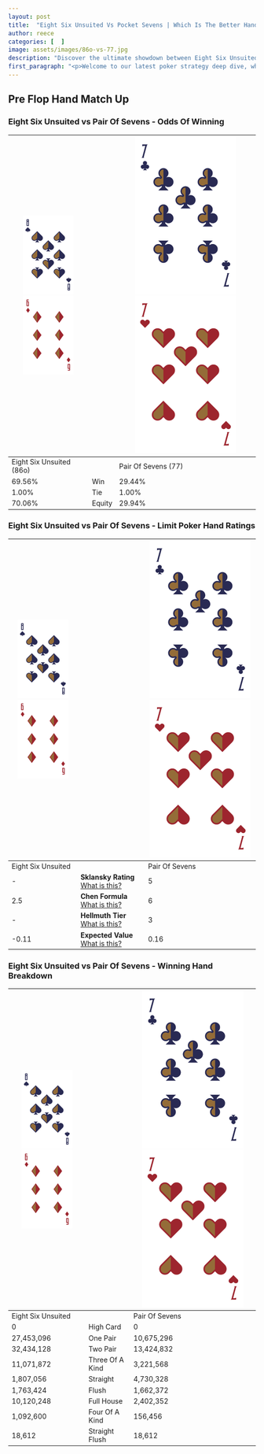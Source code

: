 ```yaml
---
layout: post
title:  "Eight Six Unsuited Vs Pocket Sevens | Which Is The Better Hand In Poker? A Complete Guide"
author: reece
categories: [  ]
image: assets/images/86o-vs-77.jpg
description: "Discover the ultimate showdown between Eight Six Unsuited and Pair Of Sevens in poker! Uncover the odds, strategies, and scenarios where one hand triumphs over the other. Get ready to up your poker game with this thrilling analysis."
first_paragraph: "<p>Welcome to our latest poker strategy deep dive, where we're pitting two distinct hands against each other in a high-stakes showdown: Eight Six Unsuited vs Pair Of Sevens.</p><p>In the dynamic world of poker, every decision counts, and knowing which hand holds the upper hand is key to your success at the table.</p><p>In this article, we'll dissect these two hands, explore the scenarios where one dominates the other, and equip you with the knowledge to make strategic choices that can tip the odds in your favor.</p><p>Get ready to unravel the intriguing dynamics of these poker hands and elevate your game to new heights.</p>"
---
```




[comment]: # (sp0)

## Pre Flop Hand Match Up

<div class="table hand-ratings" markdown="1"> 



### Eight Six Unsuited vs Pair Of Sevens - Odds Of Winning


    
| ![image info](assets/images/hand1/8.png) ![image info](assets/images/hand1/6o.png) |  | ![image info](assets/images/hand2/7.png) ![image info](assets/images/hand2/7o.png) |
| -------- | -------- | -------- |
| Eight Six Unsuited (86o) |  | Pair Of Sevens (77) |
| 69.56% | Win | 29.44% |
| 1.00% | Tie | 1.00% |
| 70.06% | Equity | 29.94% |




[comment]: # (sp1)



### Eight Six Unsuited vs Pair Of Sevens - Limit Poker Hand Ratings


    
| ![image info](assets/images/hand1/8.png) ![image info](assets/images/hand1/6o.png) |  | ![image info](assets/images/hand2/7.png) ![image info](assets/images/hand2/7o.png) |
| -------- | -------- | -------- |
| Eight Six Unsuited |  | Pair Of Sevens |
| - | **Sklansky Rating** [What is this?](/sklansky-rating-explained) | 5 |
| 2.5 | **Chen Formula** [What is this?](/chen-formula-explained) | 6 |
| - | **Hellmuth Tier** [What is this?](/Hellmuth-tier-explained) | 3 |
| -0.11 | **Expected Value** [What is this?](/expected-value-explained) | 0.16 |




[comment]: # (sp2)



### Eight Six Unsuited vs Pair Of Sevens - Winning Hand Breakdown


    
| ![image info](assets/images/hand1/8.png) ![image info](assets/images/hand1/6o.png) |  | ![image info](assets/images/hand2/7.png) ![image info](assets/images/hand2/7o.png) |
| -------- | -------- | -------- |
| Eight Six Unsuited |  | Pair Of Sevens |
| 0 | High Card | 0 |
| 27,453,096 | One Pair | 10,675,296 |
| 32,434,128 | Two Pair | 13,424,832 |
| 11,071,872 | Three Of A Kind | 3,221,568 |
| 1,807,056 | Straight | 4,730,328 |
| 1,763,424 | Flush | 1,662,372 |
| 10,120,248 | Full House | 2,402,352 |
| 1,092,600 | Four Of A Kind | 156,456 |
| 18,612 | Straight Flush | 18,612 |




[comment]: # (sp3)



</div>

[comment]: # (sp4)



[comment]: # (sp5)

